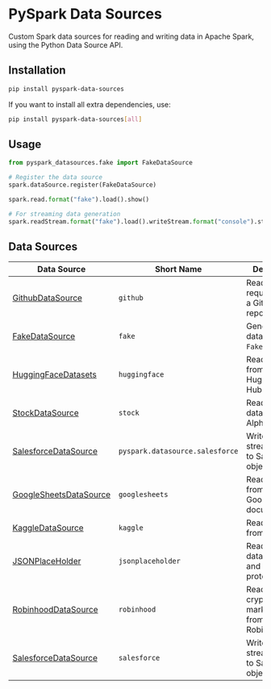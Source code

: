 # PySpark Data Sources

Custom Spark data sources for reading and writing data in Apache Spark, using the Python Data Source API.

## Installation

```bash
pip install pyspark-data-sources
```

If you want to install all extra dependencies, use:

```bash
pip install pyspark-data-sources[all]
```

## Usage

```python
from pyspark_datasources.fake import FakeDataSource

# Register the data source
spark.dataSource.register(FakeDataSource)

spark.read.format("fake").load().show()

# For streaming data generation
spark.readStream.format("fake").load().writeStream.format("console").start()
```


## Data Sources

| Data Source                                             | Short Name     | Description                                   | Dependencies          |
| ------------------------------------------------------- | -------------- | --------------------------------------------- | --------------------- |
| [GithubDataSource](./datasources/github.md)             | `github`       | Read pull requests from a Github repository   | None                  |
| [FakeDataSource](./datasources/fake.md)                 | `fake`         | Generate fake data using the `Faker` library  | `faker`               |
| [HuggingFaceDatasets](./datasources/huggingface.md)     | `huggingface`  | Read datasets from the HuggingFace Hub        | `datasets`            |
| [StockDataSource](./datasources/stock.md)               | `stock`        | Read stock data from Alpha Vantage            | None                  |
| [SalesforceDataSource](./datasources/salesforce.md)     | `pyspark.datasource.salesforce`   | Write streaming data to Salesforce objects    |`simple-salesforce`    |
| [GoogleSheetsDataSource](./datasources/googlesheets.md) | `googlesheets` | Read table from public Google Sheets document | None                  |
| [KaggleDataSource](./datasources/kaggle.md)             | `kaggle`       | Read datasets from Kaggle                     | `kagglehub`, `pandas` |
| [JSONPlaceHolder](./datasources/jsonplaceholder.md)     | `jsonplaceholder` | Read JSON data for testing and prototyping | None                  |
| [RobinhoodDataSource](./datasources/robinhood.md)       | `robinhood`    | Read cryptocurrency market data from Robinhood API | `pynacl`             |
| [SalesforceDataSource](./datasources/salesforce.md)     | `salesforce`   | Write streaming data to Salesforce objects    |`simple-salesforce`    |